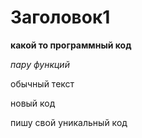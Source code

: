 # Заголовок1

**какой то программный код**

*пару функций*

обычный текст

новый код

пишу свой уникальный код